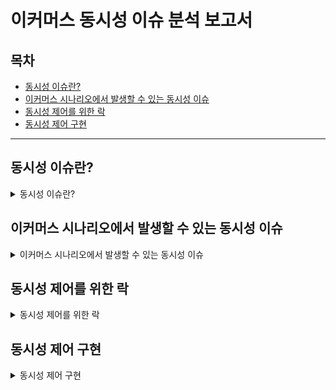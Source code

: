 # 이커머스 동시성 이슈 분석 보고서

## 목차
- [동시성 이슈란?](#동시성-이슈란)
- [이커머스 시나리오에서 발생할 수 있는 동시성 이슈](#이커머스-시나리오에서-발생할-수-있는-동시성-이슈)
- [동시성 제어를 위한 락](#동시성-제어를-위한-락)
- [동시성 제어 구현](#동시성-제어-구현)

---

## 동시성 이슈란?
<details>
  <summary>동시성 이슈란?</summary>

동시성 이슈란 공유될 수 있는 하나의 자원에 대해 여러 트랜잭션, 스레드, 프로세스 또는 작업 등이 동시에 접근할 때 충돌이 일어나는 것을 의미합니다.

예를 들어, 하나의 자원이 속성으로 0이라는 값을 가지고 있을 때, 1씩 증가하는 요청을 여러 번 한다고 가정해봅시다.

만약 이 요청이 순차적으로 발생히여 충돌이 생기지 않는다고 하면 다음과 같이 수정됩니다. 

- A : 현재값(0) + 1 -> 1 로 업데이트
- B : 현재값(1) + 1 -> 2 로 업데이트
- C : 현재값(2) + 1 -> 3 로 업데이트
- ...

하지만, 이 요청이 순차적으로 발생한 게 아니라 동시에 발생한다면 다음과 같이 수정됩니다.

- A : 현재값(0) + 1 -> 1 로 업데이트
- A' : 현재값(0) + 1 -> 1 로 업데이트
- A'' : 현재값(0) + 1 -> 1 로 업데이트
- ...

이렇게 충돌이 발생하면 1씩 증가하는 요청을 아무리 여러 번 요청하더라도 그 값이 제대로 반영되지 않을 수 있기 때문에 동시성 이슈가 발생하지 않도록 제어하는 것은 굉장히 중요합니다.

이것을 보고 소위 '동시성 제어'라고 합니다.

</details>

## 이커머스 시나리오에서 발생할 수 있는 동시성 이슈

<details>
  <summary>이커머스 시나리오에서 발생할 수 있는 동시성 이슈</summary>

- 이커머스 시나리오 프로젝트에서도 동시성 이슈가 발생할 수 있는 솽황이 몇 가직 있습니다.

### 포인트 충전을 위해 포인트 레코드에 접근

포인트를 충전하는 상황에서 여러 번의 결제를 수행하더라도 1번만 포인트가 충전되는 문제 상황이 생길 수 있습니다.

- A : 현재 포인트(100) + 100 -> 200 으로 업데이트
- A' : 현재 포인트(100) + 100 -> 200 으로 업데이트
- A'' : 현재 포인트(100) + 100 -> 200 으로 업데이트

### 주문/결제 시 - 포인트 감소를 위해 포인트 레코드에 접근

포인트를 사용하여 주문을 하는 상황에서 여러 번 주문을 했음에도 1번만 포인트가 사용되는 문제 상황이 생길 수 있습니다.

- B : 현재 포인트(1000) - 100 -> 900 으로 업데이트
- B' : 현재 포인트(1000) - 100 -> 900 으로 업데이트
- B'' : 현재 포인트(1000) - 100 -> 900 으로 업데이트

### 주문/결제 시 - 재고 차감을 위해 재고 레코드에 접근

1개 밖에 남지 않은 상품을 주문할 때 여러 번의 주문 모두가 구매에 성공하는 문제 상황이 생길 수 있습니다.

- C : 현재 재고수량(1) - 1 -> 0 으로 업데이트 && 주문 성공
- C' : 현재 재고수량(1) - 1 -> 0 으로 업데이트 && 주문 성공
- C'' : 현재 재고수량(1) - 1 -> 0 으로 업데이트 && 주문 성공

</details>

## 동시성 제어를 위한 락

<details>
  <summary>동시성 제어를 위한 락</summary>

동시성 이슈를 해결하기 위해서는 락(Lock)이라는 개념을 사용합니다. 락은 공유 자원에 대한 접근을 제어하여 동시에 여러 프로세스나 스레드가 동일한 자원에 접근하는 것을 방지하는 메커니즘입니다. 이를 통해 데이터의 무결성을 유지하고 예기치 않은 충돌이나 오류를 예방할 수 있습니다.

### 낙관적 락과 비관적 락
락에는 낙관적 락과 비관적 락이 있습니다.

- 낙관적 락
  - 데이터 충돌이 드물다고 가정하고, 데이터 수정 시 충돌 여부를 검사하여 문제가 없으면 업데이트를 진행합니다.
  - 버전 번호 또는 타임스탬프를 이용하여 데이터 변경 여부를 확인합니다.
  - 락을 걸지 않기에 시스템 성능 저하가 적다는 장점이 있습니다.
  - 충돌이 발생하면 재시도 로직이 필요할 수 있으며, 동시에 여러 충돌이 발생하여 실패하면 10버 성공해야 할 게 7번만 성공하는 등 문제가 생길 수 있습니다.
    - 충돌이 드물거나, 또는 한 건만 성공하면 되는 경우 등의 상황에서 적합합니다.
- 비관적 락
  - 데이터 충돌이 빈번하다고 가정하고, 데이터에 접근할 때 락을 걸고 다른 작업을 접근하지 못 하게 막습니다.
  - java 의 synchronized, db 의 select ... for update 등 시스템적인 방법이 있습니다.
  - 데이터 충돌을 사전에 방지하여 안정성을 높일 수 있다는 장점이 있습니다.
  - 락에 따른 대기 시간이 발생하여 성능이 저하될 수 있습니다.
    - 충돌이 빈번하거나, 여러 건의 시도가 하나씩 성공해야 하는 경우 등의 상황에서 적합합니다.

### 데드락
락에 의해 발생할 수 있는 문제 중에 데드락이라는 것도 있습니다. 데드락은 서로 다른 작업이 각자에게 필요로 하는 자원을 상대방이 소유하고 있어서 서로의 작업이 끝나기를 대기해버리는 상황입니다.

![데드락 이미지](https://github.com/user-attachments/assets/7d51cb86-5988-4b9f-8ac8-98ecdb98dd5f)

데드락은 예방, 회피, 탐지, 복구 등의 방법으로 해결할 수 있습니다. 이 방법들을 실현하는 방식도 많이 있기 때문에 이 프로젝트에서 적용된 순환 대기 부정만 짧게 적어볼까 합니다.

순환 대기 부정이란 데드락 예방 기법 중 하나로, 데드락이 생기기 전에 순환 대기가 발생하지 않도록 하는 방법입니다. 이는 접근 대상인 자원들을 선형으로 분류 및 고유번호를 할당하고, 각 프로세스가 자원에 접근할 때는 각 고유번호를 한 쪽 방향으로 순차적으로 접근함으로써 가능합니다. 사실 처음에는 SELECT ... FOR UPDATE 로 여러 건을 조회하면 한 번에 여러 레코드가 잠길 것이라고 알았는데, 웬지 불안해서 더 찾아보니 DB 엔진도 내부적으로는 레코드를 먼저 찾고, 그 레코드를 만난 순간 락을 걸기 때문에, 결론적으로는 한 레코드씩 걸게 된다고 합니다.

```
public void deductStocks(Map<Long, Integer> itemIdStockAmountMap) {
    List<Long> itemIds = new ArrayList<>(itemIdStockAmountMap.keySet());
    Collections.sort(itemIds); // (1)
    for (Long itemId : itemIds) { // (2)
        ItemStock itemStock = itemStockRepository.findByItemIdWithLock(itemId).orElseThrow(NoSuchItemStockException::new);
        itemStock.deductStock(itemIdStockAmountMap.get(itemStock.getItem().getId()));
    }
}
```

위 코드가 순환 대기 부정을 적용한 코드입니다. 각 상품의 재고는 동시성 제어 대상에 해당하며, id 컬럼을 PK 로 가지고 있는데 auto_increment 가 적용되어 있습니다.

- (1) 에서 상품 ID 를 오름차순으로 정렬하여, 오직 순차적으로만 접근할 수 있게 합니다.
- (2) 에서는 (1) 에서 정렬한 오름차순으로만 조회를 하기 때문에 교착상태에 빠지는 것을 막을 수 있게 됩니다.

한편, 이 방법은 서로 다른 작업들끼리 하나라도 레코드가 겹치면 그만큼 대기를 해야 하기 때문에 자원 낭비가 심한 편이긴 합니다. 하지만 그만큼 직관적인 방법이기도 합니다.

</details>

## 동시성 제어 구현

<details>
  <summary>동시성 제어 구현</summary>

### 분산락의 필요성
만약 우리가 제공하는 서비스의 애플리케이션 인스터스가 하나거나, 아니면 DB 가 하나라면 Java Lock 이나 DB Lock 을 사용하는 것으로 충분할 수 있습니다.

하지만 만약 인스턴스가 여러 대라면, 그리고 DB 도 도메인마다 DB 가 완전 분리되어 있다면, 일관된 락을 제공하지 못 하게 됩니다. 이를 극복하고자 동시성 제어를 수행하는 중앙집중식 서비스 또는 서버를 통해 동시성 제어를 하는 전략을 분산락이라고 합니다.

etcd, consul 등의 여러 도구까지 포함하여, 분산락을 직접 구현하는 등의 방법이 여러 가지 있지만 Spring 은 Spring Integration 이라는 프로젝트를 통해 LockRegistry 라는 인터페이스를 제공하고 있으며, 추가로 JDBC, Hazelcast, Redis, Zookeeper 4가지 서버에 대한 구현된 LockRegistry 를 제공합니다.

### 분산락 기술 비교

| 항목         | JDBC                   | Hazelcast             | Redis              | Zookeeper              |
|------------|------------------------|-----------------------|--------------------|------------------------|
| **장점**     | 기존 DB 활용, 쉬운 구현        | 고성능, 분산 잠금, 확장성       | 고성능, 성숙한 기술, 쉬운 구현 | 강력한 일관성, 분산 동기화 전용     |
| **단점**     | 낮은 성능, 스케일링 한계, 경합 가능성 | 추가 인프라 필요, 메모리 사용량 높음 | 단일 장애점, 잠금 관리 복잡성  | 복잡한 설정, 운영 부담, 성능 오버헤드 |
| **성능**     | 낮음                     | 높음                    | 높음                 | 중간                     |
| **효율성**    | 낮음                     | 높음                    | 높음                 | 중간                     |
| **구현 복잡도** | 낮음                     | 높음                    | 중간                 | 높음                     |

- JDBC는 간단한 구현과 기존 인프라 활용 측면에서 유리하지만, 성능과 확장성 면에서 한계가 있습니다.
- Hazelcast는 고성능과 확장성을 제공하지만, 추가적인 학습과 인프라 관리가 필요합니다.
  - 개인적으로는 Redis 와 비슷하다는 느낌을 받았으나 커뮤니케이션이 많이 활성화되지는 않았다는 느낌을 받았습니다. 구글 트렌드 비교검색 결과로도 Redis 에 비해 확실히 관심도가 적었습니다.
- Redis는 높은 성능과 비교적 쉬운 구현이 가능하지만, 잠금 관리에 신경 써야 하고, 고가용성을 위해 추가 설정이 필요합니다.
- Zookeeper는 분산 환경에서의 일관성 보장이 가능하지만, 설정과 관리의 복잡도가 높습니다.

### 채택할 기술은 레디스

레디스는 RedLock 이라는 분산락을 제공합니다. 이 분산락은 여러 개의 단일 레디스 노드를 사용함으로, 단일 장애 지점이 될 수 있다는 문제를 극복했지만, 이 여러 개의 노드들 간 동기화된 시계(synchronized clock)가 없기 때문에 다음과 같은 상황에서 장애가 발생할 수 있습니다.

(**한계점 참고** : [[Redis] 레디스가 제공하는 분산락(RedLock)의 특징과 한계](https://mangkyu.tistory.com/311))

- Clock Drift
- 애플리케이션 중단 또는 네트워크 지연
- Java Garbage Collector 의 동작으로 인한 락 만료

하지만 그럼에도 RedLock 은 다음과 같은 장점을 가집니다.

- Hazelcast 보다 더 많은 커뮤니케이션이 활성화되어 있다. [구글 트렌드 비교 이미지](https://github.com/user-attachments/assets/e126b256-c4cb-435d-986f-9aecddf3212f)
- Zookeeper 보다 시스템 복잡도가 낮고 구현 난이도가 낮다.
- Lock 에 타임아웃을 설정할 수 있다.
- LuaScript 로 Atomic 연산을 제공한다.
- Pub/Sub 사용으로 리소스를 절약할 기회가 더 높다.

사실 일관성을 지키기 위해서라면 Zookeeper 를 사용해야 한다는 생각이 듭니다. 기술 조사를 위해 참고한 (위에서 언급한)블로그에서도 더욱 안전한 분산락을 보장하기 위해 Zookeeper 를 언급했습니다.

하지만 Redis 의 분산락으로도 높은 수준의 분산락을 보장할 수 있기에 여전히 Redis 도 유용하게 사용할 여지가 있습니다. 그런 면에서 이 기술의 도입을 단순히 과제라고 생각할 게 아니라, 현실의 회사 프로젝트라고 생각한다면 일단 기한 내에 구현하고 동작을 시킬 수 있어야 합니다. 실제로 과제도 마감 기한과 패스여부가 존재하기도 합니다.

Redis 는 Redisson 이라고 하는 분산락을 편리하게 사용할 수 있는 클라이언트 라이브러리도 존재하며, 구현 난이도도 낮은 편이며 조사했을 때 체감상 가장 많은 레퍼런스와 블로그 포스트가 존재했습니다. 이는 그만큼 사용자 층도 두텁다는 뜻이리라 생각합니다.

추가적인 고도화는 그 다음이라고 생각하고 현실적으로 '내가 기간 내에 구현할 수 있는 최선'을 다하는 것도 필요하다고 생각해서 Redis 를 사용하기로 했고, 이후 시간적 여유가 허락된다면 Zookeeper 로의 전환을 고려해보고자 합니다.

</details>
